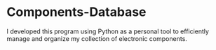 # Components-Database
I developed this program using Python as a personal tool to efficiently manage and organize my collection of electronic components.
